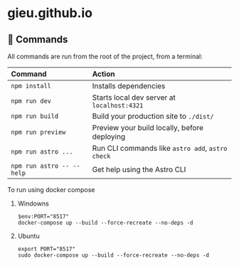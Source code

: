 # gieu.github.io

## 🧞 Commands

All commands are run from the root of the project, from a terminal:

| Command                   | Action                                           |
| :------------------------ | :----------------------------------------------- |
| `npm install`             | Installs dependencies                            |
| `npm run dev`             | Starts local dev server at `localhost:4321`      |
| `npm run build`           | Build your production site to `./dist/`          |
| `npm run preview`         | Preview your build locally, before deploying     |
| `npm run astro ...`       | Run CLI commands like `astro add`, `astro check` |
| `npm run astro -- --help` | Get help using the Astro CLI                     |


To run using docker compose 

1. Windowns

    ```
    $env:PORT="8517"
    docker-compose up --build --force-recreate --no-deps -d
    ```
2. Ubuntu
    ```
    export PORT="8517"
    sudo docker-compose up --build --force-recreate --no-deps -d
    ```